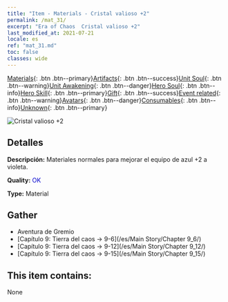 ```yaml
---
title: "Item - Materials - Cristal valioso +2"
permalink: /mat_31/
excerpt: "Era of Chaos  Cristal valioso +2"
last_modified_at: 2021-07-21
locale: es
ref: "mat_31.md"
toc: false
classes: wide
---
```

 [Materials](/ItemsES/){: .btn .btn--primary}[Artifacts](/ItemsES/Artifacts/){: .btn .btn--success}[Unit Soul](/ItemsES/UnitSoul/){: .btn .btn--warning}[Unit Awakening](/ItemsES/UnitAwakening/){: .btn .btn--danger}[Hero Soul](/ItemsES/HeroSoul/){: .btn .btn--info}[Hero Skill](/ItemsES/HeroSkill/){: .btn .btn--primary}[Gift](/ItemsES/Gift/){: .btn .btn--success}[Event related](/ItemsES/Events/){: .btn .btn--warning}[Avatars](/ItemsES/Avatars/){: .btn .btn--danger}[Consumables](/ItemsES/Consumables/){: .btn .btn--info}[Unknown](/ItemsES/Unknown/){: .btn .btn--primary}

 ![Cristal valioso +2](/images/t/i_cailiao_shuijing1.png)

## Detalles
 **Descripción:** Materiales normales para mejorar el equipo de azul +2 a violeta.

 **Quality:** <span style="color: #0000CD">OK</span>

 **Type:** Material

## Gather

*    Aventura de Gremio 
*    [Capítulo 9: Tierra del caos -> 9-6](/es/Main Story/Chapter 9_6/) 
*    [Capítulo 9: Tierra del caos -> 9-12](/es/Main Story/Chapter 9_12/) 
*    [Capítulo 9: Tierra del caos -> 9-15](/es/Main Story/Chapter 9_15/) 

## This item contains:

  None

